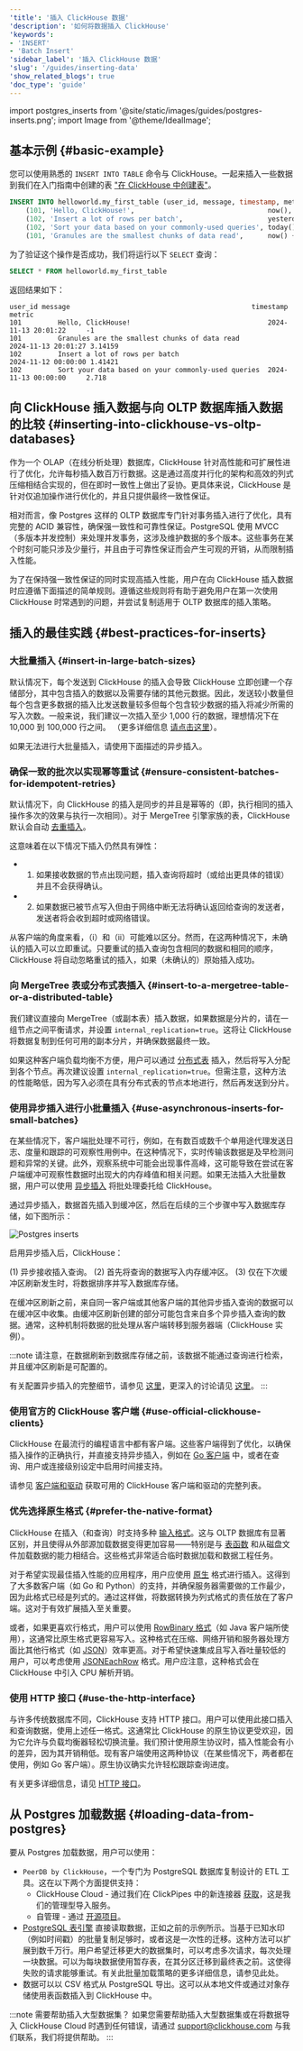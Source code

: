 ```yaml
---
'title': '插入 ClickHouse 数据'
'description': '如何将数据插入 ClickHouse'
'keywords':
- 'INSERT'
- 'Batch Insert'
'sidebar_label': '插入 ClickHouse 数据'
'slug': '/guides/inserting-data'
'show_related_blogs': true
'doc_type': 'guide'
---
```


import postgres_inserts from '@site/static/images/guides/postgres-inserts.png';
import Image from '@theme/IdealImage';

## 基本示例 {#basic-example}

您可以使用熟悉的 `INSERT INTO TABLE` 命令与 ClickHouse。一起来插入一些数据到我们在入门指南中创建的表 ["在 ClickHouse 中创建表"](./creating-tables)。

```sql
INSERT INTO helloworld.my_first_table (user_id, message, timestamp, metric) VALUES
    (101, 'Hello, ClickHouse!',                                 now(),       -1.0    ),
    (102, 'Insert a lot of rows per batch',                     yesterday(), 1.41421 ),
    (102, 'Sort your data based on your commonly-used queries', today(),     2.718   ),
    (101, 'Granules are the smallest chunks of data read',      now() + 5,   3.14159 )
```

为了验证这个操作是否成功，我们将运行以下 `SELECT` 查询：

```sql
SELECT * FROM helloworld.my_first_table
```

返回结果如下：

```response
user_id message                                             timestamp           metric
101         Hello, ClickHouse!                                  2024-11-13 20:01:22     -1
101         Granules are the smallest chunks of data read           2024-11-13 20:01:27 3.14159
102         Insert a lot of rows per batch                          2024-11-12 00:00:00 1.41421
102         Sort your data based on your commonly-used queries  2024-11-13 00:00:00     2.718
```

## 向 ClickHouse 插入数据与向 OLTP 数据库插入数据的比较 {#inserting-into-clickhouse-vs-oltp-databases}

作为一个 OLAP（在线分析处理）数据库，ClickHouse 针对高性能和可扩展性进行了优化，允许每秒插入数百万行数据。这是通过高度并行化的架构和高效的列式压缩相结合实现的，但在即时一致性上做出了妥协。更具体来说，ClickHouse 是针对仅追加操作进行优化的，并且只提供最终一致性保证。

相对而言，像 Postgres 这样的 OLTP 数据库专门针对事务插入进行了优化，具有完整的 ACID 兼容性，确保强一致性和可靠性保证。PostgreSQL 使用 MVCC（多版本并发控制）来处理并发事务，这涉及维护数据的多个版本。这些事务在某个时刻可能只涉及少量行，并且由于可靠性保证而会产生可观的开销，从而限制插入性能。

为了在保持强一致性保证的同时实现高插入性能，用户在向 ClickHouse 插入数据时应遵循下面描述的简单规则。遵循这些规则将有助于避免用户在第一次使用 ClickHouse 时常遇到的问题，并尝试复制适用于 OLTP 数据库的插入策略。

## 插入的最佳实践 {#best-practices-for-inserts}

### 大批量插入 {#insert-in-large-batch-sizes}

默认情况下，每个发送到 ClickHouse 的插入会导致 ClickHouse 立即创建一个存储部分，其中包含插入的数据以及需要存储的其他元数据。因此，发送较小数量但每个包含更多数据的插入比发送数量较多但每个包含较少数据的插入将减少所需的写入次数。一般来说，我们建议一次插入至少 1,000 行的数据，理想情况下在 10,000 到 100,000 行之间。
（更多详细信息 [请点击这里](https://clickhouse.com/blog/asynchronous-data-inserts-in-clickhouse#data-needs-to-be-batched-for-optimal-performance)）。

如果无法进行大批量插入，请使用下面描述的异步插入。

### 确保一致的批次以实现幂等重试 {#ensure-consistent-batches-for-idempotent-retries}

默认情况下，向 ClickHouse 的插入是同步的并且是幂等的（即，执行相同的插入操作多次的效果与执行一次相同）。对于 MergeTree 引擎家族的表，ClickHouse 默认会自动 [去重插入](https://clickhouse.com/blog/common-getting-started-issues-with-clickhouse#5-deduplication-at-insert-time)。

这意味着在以下情况下插入仍然具有弹性：

- 1. 如果接收数据的节点出现问题，插入查询将超时（或给出更具体的错误）并且不会获得确认。
- 2. 如果数据已被节点写入但由于网络中断无法将确认返回给查询的发送者，发送者将会收到超时或网络错误。

从客户端的角度来看，（i）和（ii）可能难以区分。然而，在这两种情况下，未确认的插入可以立即重试。只要重试的插入查询包含相同的数据和相同的顺序，ClickHouse 将自动忽略重试的插入，如果（未确认的）原始插入成功。

### 向 MergeTree 表或分布式表插入 {#insert-to-a-mergetree-table-or-a-distributed-table}

我们建议直接向 MergeTree（或副本表）插入数据，如果数据是分片的，请在一组节点之间平衡请求，并设置 `internal_replication=true`。这将让 ClickHouse 将数据复制到任何可用的副本分片，并确保数据最终一致。

如果这种客户端负载均衡不方便，用户可以通过 [分布式表](/engines/table-engines/special/distributed) 插入，然后将写入分配到各个节点。再次建议设置 `internal_replication=true`。但需注意，这种方法的性能略低，因为写入必须在具有分布式表的节点本地进行，然后再发送到分片。

### 使用异步插入进行小批量插入 {#use-asynchronous-inserts-for-small-batches}

在某些情况下，客户端批处理不可行，例如，在有数百或数千个单用途代理发送日志、度量和跟踪的可观察性用例中。在这种情况下，实时传输该数据是及早检测问题和异常的关键。此外，观察系统中可能会出现事件高峰，这可能导致在尝试在客户端缓冲可观察性数据时出现大的内存峰值和相关问题。如果无法插入大批量数据，用户可以使用 [异步插入](/best-practices/selecting-an-insert-strategy#asynchronous-inserts) 将批处理委托给 ClickHouse。

通过异步插入，数据首先插入到缓冲区，然后在后续的三个步骤中写入数据库存储，如下图所示：

<Image img={postgres_inserts} size="md" alt="Postgres inserts"/>

启用异步插入后，ClickHouse：

(1) 异步接收插入查询。
(2) 首先将查询的数据写入内存缓冲区。
(3) 仅在下次缓冲区刷新发生时，将数据排序并写入数据库存储。

在缓冲区刷新之前，来自同一客户端或其他客户端的其他异步插入查询的数据可以在缓冲区中收集。由缓冲区刷新创建的部分可能包含来自多个异步插入查询的数据。通常，这种机制将数据的批处理从客户端转移到服务器端（ClickHouse 实例）。

:::note
请注意，在数据刷新到数据库存储之前，该数据不能通过查询进行检索，并且缓冲区刷新是可配置的。

有关配置异步插入的完整细节，请参见 [这里](/optimize/asynchronous-inserts#enabling-asynchronous-inserts)，更深入的讨论请见 [这里](https://clickhouse.com/blog/asynchronous-data-inserts-in-clickhouse)。
:::

### 使用官方的 ClickHouse 客户端 {#use-official-clickhouse-clients}

ClickHouse 在最流行的编程语言中都有客户端。这些客户端得到了优化，以确保插入操作的正确执行，并直接支持异步插入，例如在 [Go 客户端](/integrations/go#async-insert) 中，或者在查询、用户或连接级别设定中启用时间接支持。

请参见 [客户端和驱动](/interfaces/cli) 获取可用的 ClickHouse 客户端和驱动的完整列表。

### 优先选择原生格式 {#prefer-the-native-format}

ClickHouse 在插入（和查询）时支持多种 [输入格式](/interfaces/formats)。这与 OLTP 数据库有显著区别，并且使得从外部源加载数据变得更加容易——特别是与 [表函数](/sql-reference/table-functions) 和从磁盘文件加载数据的能力相结合。这些格式非常适合临时数据加载和数据工程任务。

对于希望实现最佳插入性能的应用程序，用户应使用 [原生](/interfaces/formats/Native) 格式进行插入。这得到了大多数客户端（如 Go 和 Python）的支持，并确保服务器需要做的工作最少，因为此格式已经是列式的。通过这样做，将数据转换为列式格式的责任放在了客户端。这对于有效扩展插入至关重要。

或者，如果更喜欢行格式，用户可以使用 [RowBinary 格式](/interfaces/formats/RowBinary)（如 Java 客户端所使用），这通常比原生格式更容易写入。这种格式在压缩、网络开销和服务器处理方面比其他行格式（如 [JSON](/interfaces/formats/JSON)）效率更高。对于希望快速集成且写入吞吐量较低的用户，可以考虑使用 [JSONEachRow](/interfaces/formats/JSONEachRow) 格式。用户应注意，这种格式会在 ClickHouse 中引入 CPU 解析开销。

### 使用 HTTP 接口 {#use-the-http-interface}

与许多传统数据库不同，ClickHouse 支持 HTTP 接口。用户可以使用此接口插入和查询数据，使用上述任一格式。这通常比 ClickHouse 的原生协议更受欢迎，因为它允许与负载均衡器轻松切换流量。我们预计使用原生协议时，插入性能会有小的差异，因为其开销稍低。现有客户端使用这两种协议（在某些情况下，两者都在使用，例如 Go 客户端）。原生协议确实允许轻松跟踪查询进度。

有关更多详细信息，请见 [HTTP 接口](/interfaces/http)。

## 从 Postgres 加载数据 {#loading-data-from-postgres}

要从 Postgres 加载数据，用户可以使用：

- `PeerDB by ClickHouse`，一个专门为 PostgreSQL 数据库复制设计的 ETL 工具。这在以下两个方面提供支持：
  - ClickHouse Cloud - 通过我们在 ClickPipes 中的新连接器 [获取](https://clickhouse.com/integrations/clickpipes/postgres)，这是我们的管理型导入服务。
  - 自管理 - 通过 [开源项目](https://github.com/PeerDB-io/peerdb)。
- [PostgreSQL 表引擎](/integrations/postgresql#using-the-postgresql-table-engine) 直接读取数据，正如之前的示例所示。当基于已知水印（例如时间戳）的批量复制足够时，或者这是一次性的迁移。这种方法可以扩展到数千万行。用户希望迁移更大的数据集时，可以考虑多次请求，每次处理一块数据。可以为每块数据使用暂存表，在其分区迁移到最终表之前。这使得失败的请求能够重试。有关此批量加载策略的更多详细信息，请参见此处。
- 数据可以以 CSV 格式从 PostgreSQL 导出。这可以从本地文件或通过对象存储使用表函数插入到 ClickHouse 中。

:::note 需要帮助插入大型数据集？
如果您需要帮助插入大型数据集或在将数据导入 ClickHouse Cloud 时遇到任何错误，请通过 support@clickhouse.com 与我们联系，我们将提供帮助。
:::
